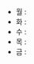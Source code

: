 - 월 :  
- 화 : 
- 수 : 
- 목 :
- 금 :

<!-- [2750_수 정렬하기](https://www.acmicpc.net/problem/2750) -> 버블 or 삽입 알고리즘을 직접 구현해서 풀기 -->
